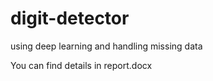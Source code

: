 # digit-detector
using deep learning and handling missing data

You can find details in report.docx

